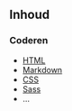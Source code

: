 Inhoud
------

### Coderen

 - [HTML](http://www.w3.org/html/)
 - [Markdown](https://daringfireball.net/projects/markdown/)
 - [CSS](http://www.w3.org/css/)
 - [Sass](http://sass-lang.com)
 - …